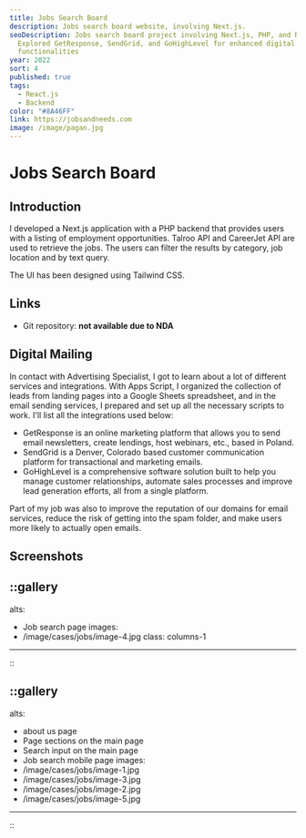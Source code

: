 ```yaml
---
title: Jobs Search Board
description: Jobs search board website, involving Next.js.
seoDescription: Jobs search board project involving Next.js, PHP, and Rest API.
  Explored GetResponse, SendGrid, and GoHighLevel for enhanced digital mailing
  functionalities
year: 2022
sort: 4
published: true
tags:
  - React.js
  - Backend
color: "#8A46FF"
link: https://jobsandneeds.com
image: /image/pagan.jpg
---
```


# Jobs Search Board

## Introduction

I developed a Next.js application with a PHP backend that provides users with a listing of employment opportunities. Talroo API and CareerJet API are used to retrieve the jobs. The users can filter the results by category, job location and by text query.

The UI has been designed using Tailwind CSS.

## Links

- Git repository: **not available due to NDA**

## Digital Mailing

In contact with Advertising Specialist, I got to learn about a lot of different services and integrations. With Apps Script, I organized the collection of leads from landing pages into a Google Sheets spreadsheet, and in the email sending services, I prepared and set up all the necessary scripts to work. I'll list all the integrations used below:

- GetResponse is an online marketing platform that allows you to send email newsletters, create lendings, host webinars, etc., based in Poland.
- SendGrid is a Denver, Colorado based customer communication platform for transactional and marketing emails.
- GoHighLevel is a comprehensive software solution built to help you manage customer relationships, automate sales processes and improve lead generation efforts, all from a single platform.

Part of my job was also to improve the reputation of our domains for email services, reduce the risk of getting into the spam folder, and make users more likely to actually open emails.

## Screenshots

::gallery
---
alts:
  - Job search page
images:
  - /image/cases/jobs/image-4.jpg
class: columns-1
---
::

::gallery
---
alts:
  - about us page
  - Page sections on the main page
  - Search input on the main page
  - Job search mobile page
images:
  - /image/cases/jobs/image-1.jpg
  - /image/cases/jobs/image-3.jpg
  - /image/cases/jobs/image-2.jpg
  - /image/cases/jobs/image-5.jpg
---
::